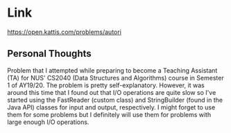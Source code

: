 # Link

https://open.kattis.com/problems/autori

## Personal Thoughts

Problem that I attempted while preparing to become a Teaching Assistant (TA) for NUS' CS2040 (Data Structures and Algorithms) course in Semester 1 of AY19/20. The problem is pretty self-explanatory. However, it was around this time that I found out that I/O operations are quite slow so I've started using the FastReader (custom class) and StringBuilder (found in the Java API) classes for input and output, respectively. I might forget to use them for some problems but I definitely will use them for problems with large enough I/O operations.

